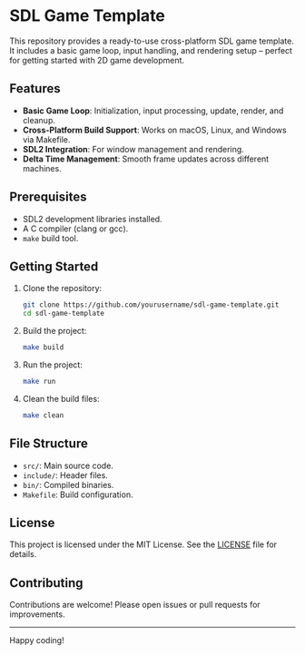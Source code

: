 # SDL Game Template

This repository provides a ready-to-use cross-platform SDL game template. It includes a basic game loop, input handling, and rendering setup – perfect for getting started with 2D game development.

## Features

- **Basic Game Loop**: Initialization, input processing, update, render, and cleanup.
- **Cross-Platform Build Support**: Works on macOS, Linux, and Windows via Makefile.
- **SDL2 Integration**: For window management and rendering.
- **Delta Time Management**: Smooth frame updates across different machines.

## Prerequisites

- SDL2 development libraries installed.
- A C compiler (clang or gcc).
- `make` build tool.

## Getting Started

1. Clone the repository:
   ```bash
   git clone https://github.com/yourusername/sdl-game-template.git
   cd sdl-game-template
   ```

2. Build the project:
   ```bash
   make build
   ```

3. Run the project:
   ```bash
   make run
   ```

4. Clean the build files:
   ```bash
   make clean
   ```

## File Structure

- `src/`: Main source code.
- `include/`: Header files.
- `bin/`: Compiled binaries.
- `Makefile`: Build configuration.

## License

This project is licensed under the MIT License. See the [LICENSE](LICENSE) file for details.

## Contributing

Contributions are welcome! Please open issues or pull requests for improvements.

---

Happy coding!